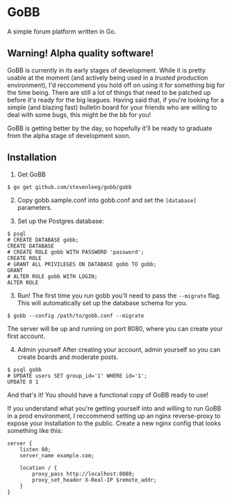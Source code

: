 # GoBB
A simple forum platform written in Go. 

## Warning! Alpha quality software!
GoBB is currently in its early stages of development. While it is pretty usable at the moment (and actively being used in a *trusted* production environment), I'd reccommend you hold off on using it for something big for the time being. There are still a lot of things that need to be patched up before it's ready for the big leagues. Having said that, if you're looking for a simple (and blazing fast) bulletin board for your friends who are willing to deal with some bugs, this might be the bb for you!

GoBB is getting better by the day, so hopefully it'll be ready to graduate from the alpha stage of development soon.

## Installation

1. Get GoBB
````sh
$ go get github.com/stevenleeg/gobb/gobb
````

2. Copy gobb.sample.conf into gobb.conf and set the `[database]` parameters.

3. Set up the Postgres database:

```
$ psql
# CREATE DATABASE gobb;
CREATE DATABASE
# CREATE ROLE gobb WITH PASSWORD 'password';
CREATE ROLE
# GRANT ALL PRIVILEGES ON DATABASE gobb TO gobb;
GRANT
# ALTER ROLE gobb WITH LOGIN;
ALTER ROLE
```

3. Run!
The first time you run gobb you'll need to pass the `--migrate` flag. This will automatically set up the database schema for you.

```
$ gobb --config /path/to/gobb.conf --migrate
```

The server will be up and running on port 8080, where you can create your first account.

4. Admin yourself
After creating your account, admin yourself so you can create boards and moderate posts.

```
$ psql gobb
# UPDATE users SET group_id='1' WHERE id='1';
UPDATE 0 1
```

And that's it! You should have a functional copy of GoBB ready to use!

If you understand what you're getting yourself into and willing to run GoBB in a prod environment, I reccommend setting up an nginx reverse-proxy to expose your installation to the public. Create a new nginx config that looks something like this:

```Nginx
server {
    listen 80;
    server_name example.com;

    location / {
        proxy_pass http://localhost:8080;
        proxy_set_header X-Real-IP $remote_addr;
    }
}
```
